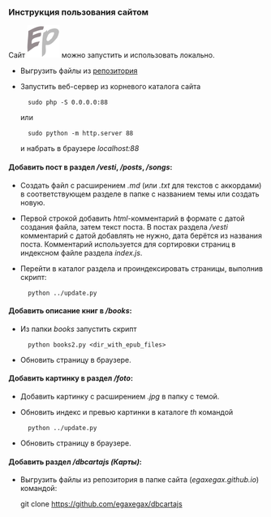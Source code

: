 ### Инструкция пользования сайтом
Сайт ![](/icon.svg "https://egaxegax.github.io") можно запустить и использовать локально. 

* Выгрузить файлы из [репозитория](https://github.com/egaxegax/egaxegax.github.io)
* Запустить веб-сервер из корневого каталога сайта

        sudo php -S 0.0.0.0:88

  или

        sudo python -m http.server 88

  и набрать в браузере *localhost:88*

#### Добавить пост в раздел */vesti*, */posts*, */songs*:

* Создать файл с расширением *.md* (или *.txt* для текстов с аккордами) в соответствующем разделе в папке с названием темы или создать новую.
* Первой строкой добавить *html*-комментарий в формате *<!-- 0000-00-00 00:00:00 -->* с датой создания файла, затем текст поста.
  В постах раздела */vesti* комментарий с датой добавлять не нужно, дата берётся из названия поста.
  Комментарий используется для сортировки страниц в индексном файле раздела *index.js*.
* Перейти в каталог раздела и проиндексировать страницы, выполнив скрипт:

        python ../update.py

#### Добавить описание книг в */books*:

* Из папки *books* запустить скрипт

        python books2.py <dir_with_epub_files>

* Обновить страницу в браузере.

#### Добавить картинку в раздел */foto*:

* Добавить картинку с расширением *.jpg* в папку с темой.
* Обновить индекс и превью картинки в каталоге *th* командой

        python ../update.py

* Обновить страницу в браузере.

#### Добавить раздел */dbcartajs* *(Карты)*:

* Выгрузить файлы из репозитория в папке сайта (*egaxegax.github.io*) командой:

    git clone https://github.com/egaxegax/dbcartajs
